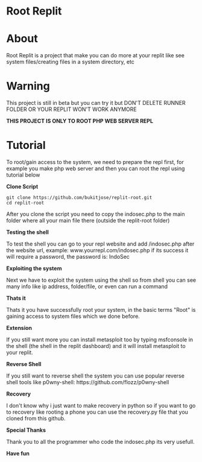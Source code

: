 # Root Replit

# About

<p>Root Replit is a project that make you can do more at your replit like see system files/creating files in a system directory, etc</p>

# Warning

<p>This project is still in beta but you can try it but DON'T DELETE RUNNER FOLDER OR YOUR REPLIT WON'T WORK ANYMORE</p>

**THIS PROJECT IS ONLY TO ROOT PHP WEB SERVER REPL**

# Tutorial

<p>To root/gain access to the system, we need to prepare the repl first, for example you make php web server and then you can root the repl using tutorial below</p>

**Clone Script**

```shell script
git clone https://github.com/bukitjose/replit-root.git
cd replit-root
```
<p>After you clone the script you need to copy the indosec.php to the main folder where all your main file there (outside the replit-root folder)</p>

**Testing the shell**
<p>To test the shell you can go to your repl website and add /indosec.php after the website url, example: www.yourrepl.com/indosec.php if its success it will require a password, the password is: IndoSec</p>

**Exploiting the system**
<p>Next we have to exploit the system using the shell so from shell you can see many info like ip address, folder/file, or even can run a command</p>

**Thats it**
<p>Thats it you have successfully root your system, in the basic terms "Root" is gaining access to system files which we done before.</p>

**Extension**
<p>If you still want more you can install metasploit too by typing msfconsole in the shell (the shell in the replit dashboard) and it will install metasploit to your replit.</p>

**Reverse Shell**
<p>If you still want to reverse shell the system you can use popular reverse shell tools like p0wny-shell: https://github.com/flozz/p0wny-shell</p>

**Recovery**
<p>I don't know why i just want to make recovery in python so if you want to go to recovery like rooting a phone you can use the recovery.py file that you cloned from this github.</p>

**Special Thanks**
<p>Thank you to all the programmer who code the indosec.php its very usefull.</p>

**Have fun**
